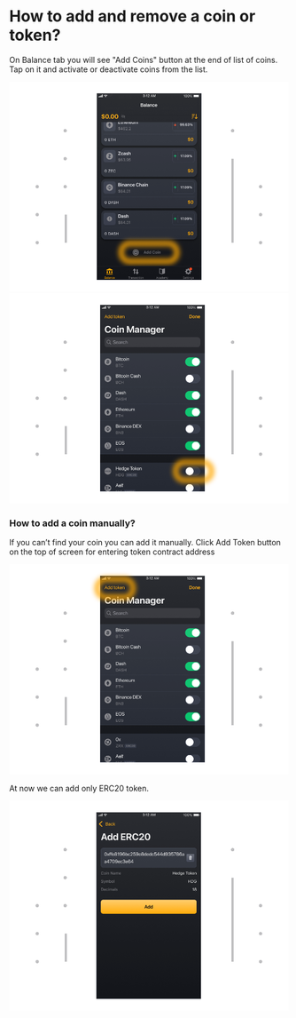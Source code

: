 # How to add and remove a coin or token?
  
 On Balance tab you will see "Add Coins" button at the end of list of coins. Tap on it and activate or deactivate coins from the list.

![](../images/addcoin.png)
![](../images/addcoin-fin.png)

### How to add a coin manually?

If you can’t find your coin you can add it manually. Click Add Token button on the top of screen for entering token contract address

![](../images/addcoin-cm.png)

At now we can add only ERC20 token.

![](../images/addcoin-erc20.png)
